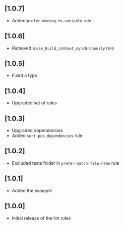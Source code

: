 ## [1.0.7]

- Added `prefer-moving-to-variable` rule

## [1.0.6]

- Removed a `use_build_context_synchronously` rule

## [1.0.5]

- Fixed a typo

## [1.0.4]

- Upgraded set of rules

## [1.0.3]

- Upgraded dependencies
- Added `sort_pub_dependencies` rule

## [1.0.2]

- Excluded tests folder in `prefer-match-file-name` rule

## [1.0.1]

- Added the example

## [1.0.0]

- Initial release of the lint rules